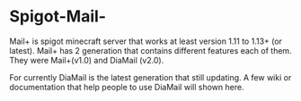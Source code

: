 # Spigot-Mail-
Mail+ is spigot minecraft server that works at least version 1.11 to 1.13+ (or latest).
Mail+ has 2 generation that contains different features each of them. They were
Mail+(v1.0) and DiaMail (v2.0).

For currently DiaMail is the latest generation that still updating.
A few wiki or documentation that help people to use DiaMail will shown here.

